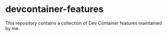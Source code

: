 # devcontainer-features

This repository contains a collection of Dev Container features maintained by me.
